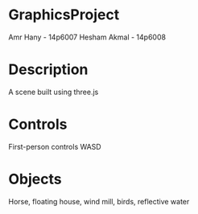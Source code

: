 # GraphicsProject
Amr Hany - 14p6007
Hesham Akmal - 14p6008

# Description
A scene built using three.js

# Controls
First-person controls WASD

# Objects
Horse, floating house, wind mill, birds, reflective water

